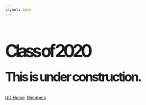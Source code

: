 ```yaml
---
layout: base
---
```


<h1 style="font-size:400%; font-weight:bold; letter-spacing:-8px;">Class of 2020</h1><br>
<h2 style="font-size:300%; letter-spacing:-4px; margin-top:-30px;">This is under construction.</h2>
<a href="{{ site.baseurl }}/index1.html" alt="Under Development, homepage!">UD Home</a>&nbsp;&nbsp;<a href="{{ site.baseurl }}/class/" alt="Class of 2020, who they are?">Members</a>

